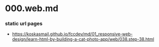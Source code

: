 
# 000.web.md

### static url pages

* https://koskasmail.github.io/fccdev/md/01_responsive-web-design/learn-html-by-building-a-cat-photo-app/web/038.step-38.html
